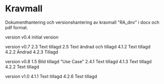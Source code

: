 # Kravmall
Dokumenthantering och versionshantering av kravmall "RA_dnv" i docx och pdf format.

version v0.4 initial version

version v0.7
	2.3 	Text tillagd
	2.5 	Text ändrad och tillagd
	4.1.2	Text tillagd
	4.2.2	Ändrad
	4.2.3	Tillagd

version v0.8
	1.5 	Bild tillagd "Use Case"
	2.4.1	Text tillagd
	4.1.3	Text tillagd
	4.2.2	Text tillagd

version v1.0
	4.1.1 	Text tillagd
	4.2.6	Text tillagd

